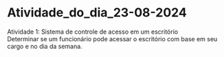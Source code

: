 # Atividade_do_dia_23-08-2024
Atividade 1: Sistema de controle de acesso em um escritório  
Determinar se um funcionário pode acessar o escritório com base em seu cargo e no dia da semana. 

